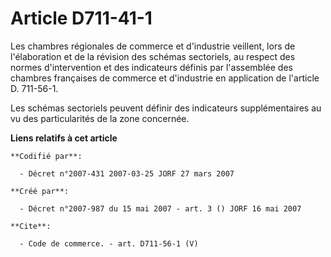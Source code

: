 # Article D711-41-1

Les chambres régionales de commerce et d'industrie veillent, lors de l'élaboration et de la révision des schémas sectoriels,
au respect des normes d'intervention et des indicateurs définis par l'assemblée des chambres françaises de commerce et
d'industrie en application de l'article D. 711-56-1.

Les schémas sectoriels peuvent définir des indicateurs supplémentaires au vu des particularités de la zone concernée.

**Liens relatifs à cet article**

	**Codifié par**:

	  - Décret n°2007-431 2007-03-25 JORF 27 mars 2007

	**Créé par**:

	  - Décret n°2007-987 du 15 mai 2007 - art. 3 () JORF 16 mai 2007

	**Cite**:

	  - Code de commerce. - art. D711-56-1 (V)
